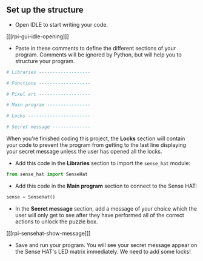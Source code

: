 ## Set up the structure

+ Open IDLE to start writing your code.

[[[rpi-gui-idle-opening]]]

+ Paste in these comments to define the different sections of your program. Comments will be ignored by Python, but will help you to structure your program.

```python
# Libraries -------------------

# Functions -------------------

# Pixel art -------------------

# Main program ----------------

# Locks -----------------------

# Secret message --------------

```

When you're finished coding this project, the **Locks** section will contain your code to prevent the program from getting to the last line displaying your secret message unless the user has opened all the locks.

+ Add this code in the **Libraries** section to import the `sense_hat` module:

```python
from sense_hat import SenseHat
```

+ Add this code in the **Main program** section to connect to the Sense HAT:

```python
sense = SenseHat()
```

+ In the **Secret message** section, add a message of your choice which the user will only get to see after they have performed all of the correct actions to unlock the puzzle box.

[[[rpi-sensehat-show-message]]]

+ Save and run your program. You will see your secret message appear on the Sense HAT's LED matrix immediately. We need to add some locks!
